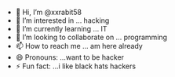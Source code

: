 - 👋 Hi, I’m @xxrabit58
- 👀 I’m interested in ... hacking
- 🌱 I’m currently learning ... IT
- 💞️ I’m looking to collaborate on ... programming
- 📫 How to reach me ... am here already 
- 😄 Pronouns: ...want to be hacker
- ⚡ Fun fact: ...i like black hats hackers

<!---
xxrabit58/xxrabit58 is a ✨ special ✨ repository because its `README.md` (this file) appears on your GitHub profile.
You can click the Preview link to take a look at your changes.
--->
